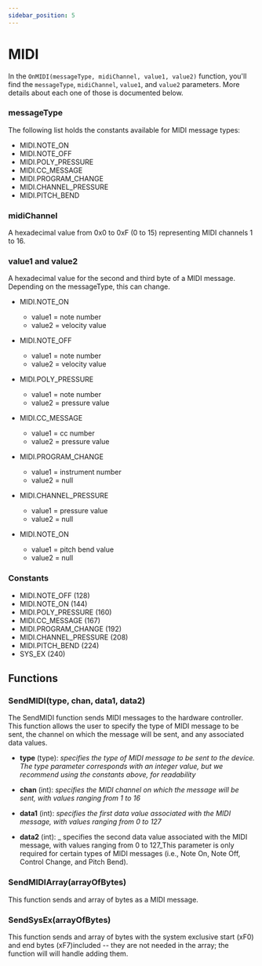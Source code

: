 ```yaml
---
sidebar_position: 5
---
```

# MIDI

In the ```OnMIDI(messageType, midiChannel, value1, value2)``` function, you'll find the ```messageType```, ```midiChannel```, ```value1```, and ```value2``` parameters. More details about each one of those is documented below.


### messageType  
The following list holds the constants available for MIDI message types:

- MIDI.NOTE_ON
- MIDI.NOTE_OFF
- MIDI.POLY_PRESSURE
- MIDI.CC_MESSAGE
- MIDI.PROGRAM_CHANGE
- MIDI.CHANNEL_PRESSURE
- MIDI.PITCH_BEND  
  
    
### midiChannel  

A hexadecimal value from 0x0 to 0xF (0 to 15) representing MIDI channels 1 to 16.  
  
### value1 and value2  

A hexadecimal value for the second and third byte of a MIDI message. Depending on the messageType, this can change.  

- MIDI.NOTE_ON
    - value1 = note number
    - value2 = velocity value  

- MIDI.NOTE_OFF
    - value1 = note number
    - value2 = velocity value  

- MIDI.POLY_PRESSURE
    - value1 = note number
    - value2 = pressure value  

- MIDI.CC_MESSAGE
    - value1 = cc number
    - value2 = pressure value

- MIDI.PROGRAM_CHANGE
    - value1 = instrument number
    - value2 = null  

- MIDI.CHANNEL_PRESSURE
    - value1 = pressure value
    - value2 = null  

- MIDI.NOTE_ON
    - value1 = pitch bend value
    - value2 = null  
  
    
### Constants  
  
- MIDI.NOTE_OFF (128)
- MIDI.NOTE_ON (144)
- MIDI.POLY_PRESSURE (160)
- MIDI.CC_MESSAGE (167)
- MIDI.PROGRAM_CHANGE (192)
- MIDI.CHANNEL_PRESSURE (208)
- MIDI.PITCH_BEND (224)
- SYS_EX  (240)
  

## Functions  
  
### SendMIDI(type, chan, data1, data2)

The SendMIDI function sends MIDI messages to the hardware controller. This function allows the user to specify the type of MIDI message to be sent, the channel on which the message will be sent, and any associated data values.

- **type** (type): _specifies the type of MIDI message to be sent to the device. The type parameter corresponds with an  integer value, but we recommend using the constants above, for readability_

- **chan** (int): _specifies the MIDI channel on which the message will be sent, with values ranging from 1 to 16_

- **data1** (int): _specifies the first data value associated with the MIDI message, with values ranging from 0 to 127_

- **data2** (int): _ specifies the second data value associated with the MIDI message, with values ranging from 0 to 127_This parameter is only required for certain types of MIDI messages (i.e., Note On, Note Off, Control Change, and Pitch Bend).

### SendMIDIArray(arrayOfBytes)
This function sends and array of bytes as a MIDI message.

### SendSysEx(arrayOfBytes)

 This function sends and array of bytes with the system exclusive start (xF0) and end bytes (xF7)included -- they are not needed in the array; the function will will handle adding them.




